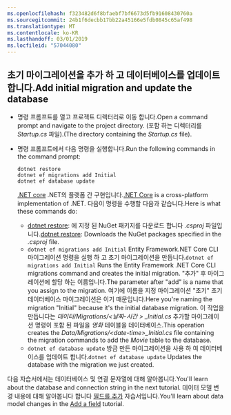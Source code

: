 ```yaml
---
ms.openlocfilehash: f323482d6f8bfaebf7bf6673d5fb91608430760a
ms.sourcegitcommit: 24b1f6decbb17bb22a45166e5fdb0845c65af498
ms.translationtype: MT
ms.contentlocale: ko-KR
ms.lasthandoff: 03/01/2019
ms.locfileid: "57044080"
---
```

## <a name="add-initial-migration-and-update-the-database"></a><span data-ttu-id="4e0f3-101">초기 마이그레이션을 추가 하 고 데이터베이스를 업데이트 합니다.</span><span class="sxs-lookup"><span data-stu-id="4e0f3-101">Add initial migration and update the database</span></span>

* <span data-ttu-id="4e0f3-102">명령 프롬프트를 열고 프로젝트 디렉터리로 이동 합니다.</span><span class="sxs-lookup"><span data-stu-id="4e0f3-102">Open a command prompt and navigate to the project directory.</span></span> <span data-ttu-id="4e0f3-103">(포함 하는 디렉터리를 *Startup.cs* 파일).</span><span class="sxs-lookup"><span data-stu-id="4e0f3-103">(The directory containing the *Startup.cs* file).</span></span>

* <span data-ttu-id="4e0f3-104">명령 프롬프트에서 다음 명령을 실행합니다.</span><span class="sxs-lookup"><span data-stu-id="4e0f3-104">Run the following commands in the command prompt:</span></span>

  ```console
  dotnet restore
  dotnet ef migrations add Initial
  dotnet ef database update
  ```
  
  <span data-ttu-id="4e0f3-105">[.NET core](/dotnet/core/tools/index) .NET의 플랫폼 간 구현입니다.</span><span class="sxs-lookup"><span data-stu-id="4e0f3-105">[.NET Core](/dotnet/core/tools/index) is a cross-platform implementation of .NET.</span></span> <span data-ttu-id="4e0f3-106">다음이 명령을 수행할 다음과 같습니다.</span><span class="sxs-lookup"><span data-stu-id="4e0f3-106">Here is what these commands do:</span></span>

  * <span data-ttu-id="4e0f3-107">[dotnet restore](/dotnet/core/tools/dotnet-restore): 에 지정 된 NuGet 패키지를 다운로드 합니다 *.csproj* 파일입니다.</span><span class="sxs-lookup"><span data-stu-id="4e0f3-107">[dotnet restore](/dotnet/core/tools/dotnet-restore): Downloads the NuGet packages specified in the *.csproj* file.</span></span>
  * <span data-ttu-id="4e0f3-108">`dotnet ef migrations add Initial` Entity Framework.NET Core CLI 마이그레이션 명령을 실행 하 고 초기 마이그레이션을 만듭니다.</span><span class="sxs-lookup"><span data-stu-id="4e0f3-108">`dotnet ef migrations add Initial` Runs the Entity Framework .NET Core CLI migrations command and creates the initial migration.</span></span> <span data-ttu-id="4e0f3-109">"추가" 후 마이그레이션에 할당 하는 이름입니다.</span><span class="sxs-lookup"><span data-stu-id="4e0f3-109">The parameter after "add" is a name that you assign to the migration.</span></span> <span data-ttu-id="4e0f3-110">여기에 이름을 지정 마이그레이션 "초기" 초기 데이터베이스 마이그레이션은 이기 때문입니다.</span><span class="sxs-lookup"><span data-stu-id="4e0f3-110">Here you're naming the migration "Initial" because it's the initial database migration.</span></span> <span data-ttu-id="4e0f3-111">이 작업을 만듭니다는 *데이터/Migrations/\<날짜-시간 > _Initial.cs* 추가할 마이그레이션 명령이 포함 된 파일을 *영화* 테이블을 데이터베이스.</span><span class="sxs-lookup"><span data-stu-id="4e0f3-111">This operation creates the *Data/Migrations/\<date-time>_Initial.cs* file containing the migration commands to add the *Movie* table to the database.</span></span>
  * <span data-ttu-id="4e0f3-112">`dotnet ef database update`  방금 만든 마이그레이션을 사용 하 여 데이터베이스를 업데이트 합니다.</span><span class="sxs-lookup"><span data-stu-id="4e0f3-112">`dotnet ef database update`  Updates the database with the migration we just created.</span></span>

<span data-ttu-id="4e0f3-113">다음 자습서에서는 데이터베이스 및 연결 문자열에 대해 알아봅니다.</span><span class="sxs-lookup"><span data-stu-id="4e0f3-113">You'll learn about the database and connection string in the next tutorial.</span></span> <span data-ttu-id="4e0f3-114">데이터 모델 변경 내용에 대해 알아봅니다 합니다 [필드를 추가](xref:tutorials/first-mvc-app/new-field) 자습서입니다.</span><span class="sxs-lookup"><span data-stu-id="4e0f3-114">You'll learn about data model changes in the [Add a field](xref:tutorials/first-mvc-app/new-field) tutorial.</span></span>
